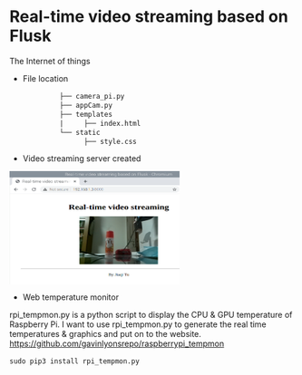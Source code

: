 # Real-time video streaming based on Flusk
The Internet of things

* File location

               ├── camera_pi.py
               ├── appCam.py
               ├── templates
               |     ├── index.html
               └── static
                     ├── style.css


* Video streaming server created
<img src="https://github.com/JiaqiTu/EE629-IOT/blob/master/images/live_stream.png" width = "300" height = "200" alt="1" align=center />


* Web temperature monitor

rpi_tempmon.py is a python script to display the CPU & GPU temperature of Raspberry Pi. I want to use rpi_tempmon.py to generate the real time temperatures & graphics and put on to the website. 
https://github.com/gavinlyonsrepo/raspberrypi_tempmon
```
sudo pip3 install rpi_tempmon.py
```





